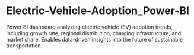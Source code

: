 # Electric-Vehicle-Adoption_Power-BI
Power BI dashboard analyzing electric vehicle (EV) adoption trends, including growth rate, regional distribution, charging infrastructure, and market share. Enables data-driven insights into the future of sustainable transportation.
